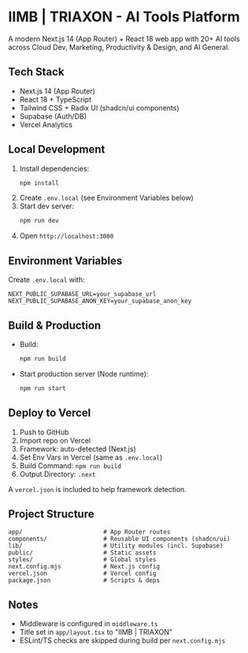 # IIMB | TRIAXON - AI Tools Platform

A modern Next.js 14 (App Router) + React 18 web app with 20+ AI tools across Cloud Dev, Marketing, Productivity & Design, and AI General.

## Tech Stack
- Next.js 14 (App Router)
- React 18 + TypeScript
- Tailwind CSS + Radix UI (shadcn/ui components)
- Supabase (Auth/DB)
- Vercel Analytics

## Local Development
1. Install dependencies:
   ```bash
   npm install
   ```
2. Create `.env.local` (see Environment Variables below)
3. Start dev server:
   ```bash
   npm run dev
   ```
4. Open `http://localhost:3000`

## Environment Variables
Create `.env.local` with:
```env
NEXT_PUBLIC_SUPABASE_URL=your_supabase_url
NEXT_PUBLIC_SUPABASE_ANON_KEY=your_supabase_anon_key
```

## Build & Production
- Build:
  ```bash
  npm run build
  ```
- Start production server (Node runtime):
  ```bash
  npm run start
  ```

## Deploy to Vercel
1. Push to GitHub
2. Import repo on Vercel
3. Framework: auto-detected (Next.js)
4. Set Env Vars in Vercel (same as `.env.local`)
5. Build Command: `npm run build`
6. Output Directory: `.next`

A `vercel.json` is included to help framework detection.

## Project Structure
```
app/                       # App Router routes
components/                # Reusable UI components (shadcn/ui)
lib/                       # Utility modules (incl. Supabase)
public/                    # Static assets
styles/                    # Global styles
next.config.mjs            # Next.js config
vercel.json                # Vercel config
package.json               # Scripts & deps
```

## Notes
- Middleware is configured in `middleware.ts`
- Title set in `app/layout.tsx` to "IIMB | TRIAXON"
- ESLint/TS checks are skipped during build per `next.config.mjs`
